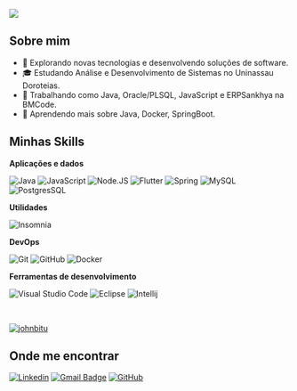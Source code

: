 ![](https://komarev.com/ghpvc/?username=johnbitu&color=006bed)

## Sobre mim

- 🤔 Explorando novas tecnologias e desenvolvendo soluções de software.
- 🎓 Estudando Análise e Desenvolvimento de Sistemas no Uninassau Doroteias.
- 💼 Trabalhando como Java, Oracle/PLSQL, JavaScript e ERPSankhya na BMCode.
- 🌱 Aprendendo mais sobre Java, Docker, SpringBoot.

## Minhas Skills

**Aplicações e dados**

![Java](https://img.shields.io/badge/Java-ED8B00?style=for-the-badge&logo=java&logoColor=white)
![JavaScript](https://img.shields.io/badge/JavaScript-F7DF1E?style=for-the-badge&logo=javascript&logoColor=black)
![Node.JS](https://img.shields.io/badge/Node.js-43853D?style=for-the-badge&logo=node.js&logoColor=white)
![Flutter](https://img.shields.io/badge/Flutter-02569B?style=for-the-badge&logo=flutter&logoColor=white)
![Spring](https://img.shields.io/badge/Spring-6DB33F?style=for-the-badge&logo=spring&logoColor=white)
![MySQL](https://img.shields.io/badge/MySQL-00000F?style=for-the-badge&logo=mysql&logoColor=white)
![PostgresSQL](https://img.shields.io/badge/PostgreSQL-316192?style=for-the-badge&logo=postgresql&logoColor=white)

**Utilidades**

![Insomnia](https://img.shields.io/badge/-Insomnia-333333?style=flat&logo=insomnia)

**DevOps**

![Git](https://img.shields.io/badge/-Git-333333?style=flat&logo=git)
![GitHub](https://img.shields.io/badge/-GitHub-333333?style=flat&logo=github)
![Docker](https://img.shields.io/badge/-Docker-333333?style=flat&logo=docker)

**Ferramentas de desenvolvimento**

![Visual Studio Code](https://img.shields.io/badge/-Visual%20Studio%20Code-333333?style=flat&logo=visual-studio-code&logoColor=007ACC)
![Eclipse](https://img.shields.io/badge/-Eclipse-333333?style=flat&logo=eclipse-ide&logoColor=2C2255)
![Intellij](https://img.shields.io/badge/-Intellij-333333?style=flat&logo=intellij-idea&logoColor=00000)

<br/>

[![johnbitu](https://github-readme-stats.vercel.app/api?username=johnbitu&theme=onedark)](https://github.com/anuraghazra/github-readme-stats)

## Onde me encontrar

[![Linkedin](https://img.shields.io/badge/-johnbitu-blue?style=flat-square&logo=Linkedin&logoColor=white&link=https://www.linkedin.com/in/johnbitu/)](https://www.linkedin.com/in/johnbitu/)
[![Gmail Badge](https://img.shields.io/badge/-bitujoaovictor@gmail.com-006bed?style=flat-square&logo=Gmail&logoColor=white&link=mailto:bitujoaovictor@gmail.com)](mailto:bitujoaovictor@gmail.com)
[![GitHub](https://img.shields.io/github/followers/johnbitu?label=follow&style=social)](https://github.com/johnbitu)
